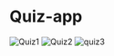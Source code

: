 # Quiz-app

![Quiz1](https://user-images.githubusercontent.com/114215415/227525873-4e1dc079-15ca-4988-a8f5-b79b3025ae01.PNG)        ![Quiz2](https://user-images.githubusercontent.com/114215415/227525968-b06c3b99-5244-479b-ae09-4c6bb64bfe8b.PNG)          ![quiz3](https://user-images.githubusercontent.com/114215415/227526297-cc6582ee-1535-454e-9271-c702c51bee5d.PNG)
